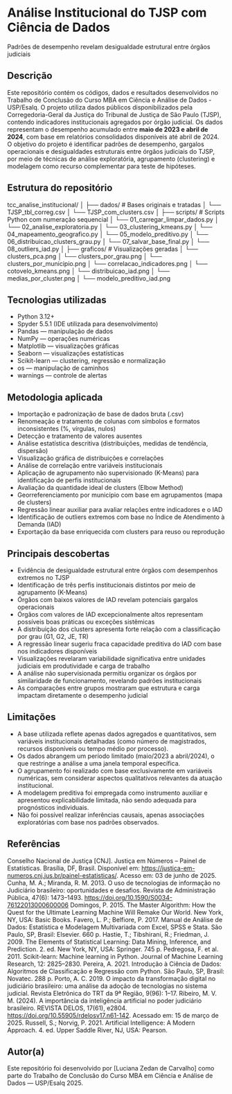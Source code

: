 
# Análise Institucional do TJSP com Ciência de Dados
Padrões de desempenho revelam desigualdade estrutural entre órgãos judiciais

## Descrição

Este repositório contém os códigos, dados e resultados desenvolvidos no Trabalho de Conclusão do Curso MBA em Ciência e Análise de Dados - USP/Esalq.
O projeto utiliza dados públicos disponibilizados pela Corregedoria-Geral da Justiça do Tribunal de Justiça de São Paulo (TJSP), contendo indicadores institucionais agregados por órgão judicial.
Os dados representam o desempenho acumulado entre **maio de 2023 e abril de 2024**, com base em relatórios consolidados disponíveis até abril de 2024.
O objetivo do projeto é identificar padrões de desempenho, gargalos operacionais e desigualdades estruturais entre órgãos judiciais do TJSP, por meio de técnicas de análise exploratória, agrupamento (clustering) e modelagem como recurso complementar para teste de hipóteses.

## Estrutura do repositório

tcc_analise_institucional/
│
├── dados/               # Bases originais e tratadas
│   └── TJSP_tbl_correg.csv
│   └── TJSP_com_clusters.csv
│
├── scripts/             # Scripts Python com numeração sequencial
│   └── 01_carregar_limpar_dados.py
│   └── 02_analise_exploratoria.py
│   └── 03_clustering_kmeans.py
│   └── 04_mapeamento_geografico.py
│   └── 05_modelo_preditivo.py
│   └── 06_distribuicao_clusters_grau.py
│   └── 07_salvar_base_final.py
│   └── 08_outliers_iad.py
│
├── graficos/            # Visualizações geradas
│   └── clusters_pca.png
│   └── clusters_por_grau.png
│   └── clusters_por_municipio.png
│   └── correlacao_indicadores.png
│   └── cotovelo_kmeans.png
│   └── distribuicao_iad.png
│   └── medias_por_cluster.png
│   └── modelo_preditivo_iad.png

## Tecnologias utilizadas

- Python 3.12+
- Spyder 5.5.1 (IDE utilizada para desenvolvimento)
- Pandas — manipulação de dados
- NumPy — operações numéricas
- Matplotlib — visualizações gráficas
- Seaborn — visualizações estatísticas
- Scikit-learn — clustering, regressão e normalização
- os — manipulação de caminhos
- warnings — controle de alertas

## Metodologia aplicada

- Importação e padronização de base de dados bruta (.csv)
- Renomeação e tratamento de colunas com símbolos e formatos inconsistentes (%, vírgulas, nulos)
- Detecção e tratamento de valores ausentes
- Análise estatística descritiva (distribuições, medidas de tendência, dispersão)
- Visualização gráfica de distribuições e correlações
- Análise de correlação entre variáveis institucionais
- Aplicação de agrupamento não supervisionado (K-Means) para identificação de perfis institucionais
- Avaliação da quantidade ideal de clusters (Elbow Method)
- Georreferenciamento por município com base em agrupamentos (mapa de clusters)
- Regressão linear auxiliar para avaliar relações entre indicadores e o IAD
- Identificação de outliers extremos com base no Índice de Atendimento à Demanda (IAD)
- Exportação da base enriquecida com clusters para reuso ou reprodução

## Principais descobertas

- Evidência de desigualdade estrutural entre órgãos com desempenhos extremos no TJSP
- Identificação de três perfis institucionais distintos por meio de agrupamento (K-Means)
- Órgãos com baixos valores de IAD revelam potenciais gargalos operacionais
- Órgãos com valores de IAD excepcionalmente altos representam possíveis boas práticas ou exceções sistêmicas
- A distribuição dos clusters apresenta forte relação com a classificação por grau (G1, G2, JE, TR)
- A regressão linear sugeriu fraca capacidade preditiva do IAD com base nos indicadores disponíveis
- Visualizações revelaram variabilidade significativa entre unidades judiciais em produtividade e carga de trabalho
- A análise não supervisionada permitiu organizar os órgãos por similaridade de funcionamento, revelando padrões institucionais
- As comparações entre grupos mostraram que estrutura e carga impactam diretamente o desempenho judicial

## Limitações

- A base utilizada reflete apenas dados agregados e quantitativos, sem variáveis institucionais detalhadas (como número de magistrados, recursos disponíveis ou tempo médio por processo).
- Os dados abrangem um período limitado (maio/2023 a abril/2024), o que restringe a análise a uma janela temporal específica.
- O agrupamento foi realizado com base exclusivamente em variáveis numéricas, sem considerar aspectos qualitativos relevantes da atuação institucional.
- A modelagem preditiva foi empregada como instrumento auxiliar e apresentou explicabilidade limitada, não sendo adequada para prognósticos individuais.
- Não foi possível realizar inferências causais, apenas associações exploratórias com base nos padrões observados.
  
## Referências

Conselho Nacional de Justiça [CNJ]. Justiça em Números – Painel de Estatísticas. Brasília, DF, Brasil. Disponível em: <https://justica-em-numeros.cnj.jus.br/painel-estatisticas/>. Acesso em: 03 de junho de 2025.
Cunha, M. A.; Miranda, R. M. 2013. O uso de tecnologias de informação no Judiciário brasileiro: oportunidades e desafios. Revista de Administração Pública, 47(6): 1473–1493. <https://doi.org/10.1590/S0034-76122013000600006>
Domingos, P. 2015. The Master Algorithm: How the Quest for the Ultimate Learning Machine Will Remake Our World. New York, NY, USA: Basic Books.
Favero, L. P.; Belfiore, P. 2017. Manual de Análise de Dados: Estatística e Modelagem Multivariada com Excel, SPSS e Stata. São Paulo, SP, Brasil: Elsevier. 660 p.
Hastie, T.; Tibshirani, R.; Friedman, J. 2009. The Elements of Statistical Learning: Data Mining, Inference, and Prediction. 2. ed. New York, NY, USA: Springer. 745 p.
Pedregosa, F. et al. 2011. Scikit-learn: Machine learning in Python. Journal of Machine Learning Research, 12: 2825–2830.
Pereira, A. 2021. Introdução à Ciência de Dados: Algoritmos de Classificação e Regressão com Python. São Paulo, SP, Brasil: Novatec. 288 p.
Porto, A. C. 2019. O impacto da transformação digital no judiciário brasileiro: uma análise da adoção de tecnologias no sistema judicial. Revista Eletrônica do TRT da 9ª Região, 9(96): 1–17.
Ribeiro, M. V. M. (2024). A importância da inteligência artificial no poder judiciário brasileiro. REVISTA DELOS, 17(61), e2804. <https://doi.org/10.55905/rdelosv17.n61-142>. Acessado em: 15 de março de 2025.
Russell, S.; Norvig, P. 2021. Artificial Intelligence: A Modern Approach. 4. ed. Upper Saddle River, NJ, USA: Pearson.

## Autor(a)

Este repositório foi desenvolvido por [Luciana Zedan de Carvalho] como parte do Trabalho de Conclusão do Curso MBA em Ciência e Análise de Dados — USP/Esalq 2025.
